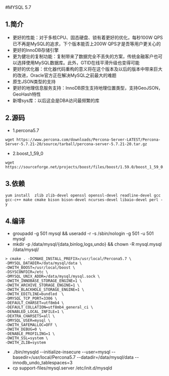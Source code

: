 #MYSQL 5.7

## 1.简介
* 更好的性能：对于多核CPU、固态硬盘、锁有着更好的优化，每秒100W QPS已不再是MySQL的追求，下个版本能否上200W QPS才是吾等用户更关心的
* 更好的InnoDB存储引擎
* 更为健壮的复制功能：复制带来了数据完全不丢失的方案，传统金融客户也可以选择使用MySQL数据库。此外，GTID在线平滑升级也变得可能
* 更好的优化器：优化器代码重构的意义将在这个版本及以后的版本中带来巨大的改进，Oracle官方正在解决MySQL之前最大的难题
* 原生JSON类型的支持
* 更好的地理信息服务支持：InnoDB原生支持地理位置类型，支持GeoJSON，GeoHash特性
* 新增sys库：以后这会是DBA访问最频繁的库 

## 2.源码
* 1.percona5.7
```
wget https://www.percona.com/downloads/Percona-Server-LATEST/Percona-Server-5.7.21-20/source/tarball/percona-server-5.7.21-20.tar.gz
```
* 2.boost_1_59_0
```
wget https://sourceforge.net/projects/boost/files/boost/1.59.0/boost_1_59_0.tar.gz/download
```

## 3.依赖
```
yum install  zlib zlib-devel openssl openssl-devel readline-devel gcc gcc-c++ make cmake bison bison-devel ncurses-devel libaio-devel perl -y
```
## 4.编译

* groupadd -g 501 mysql  &&  useradd -r -s /sbin/nologin -g 501 -u 501 mysql
* mkdir -p /data/mysql/{data,binlog,logs,undo} &&  chown -R mysql.mysql /data/mysql/

```
> cmake . -DCMAKE_INSTALL_PREFIX=/usr/local/Percona5.7 \
-DMYSQL_DATADIR=/data/mysql/data \
-DWITH_BOOST=/usr/local/boost \
-DSYSCONFDIR=/etc \
-DMYSQL_UNIX_ADDR=/data/mysql/mysql.sock \
-DWITH_INNOBASE_STORAGE_ENGINE=1 \
-DWITH_ARCHIVE_STORAGE_ENGINE=1 \
-DWITH_BLACKHOLE_STORAGE_ENGINE=1 \
-DWITH_EDITLINE=bundled  \
-DMYSQL_TCP_PORT=3306 \
-DEFAULT_CHARSET=utf8mb4 \
-DEFAULT_COLLATION=utf8mb4_general_ci \
-DENABLED_LOCAL_INFILE=1 \
-DEXTRA_CHARSETS=all \
-DMYSQL_USER=mysql \
-DWITH_SAFEMALLOC=OFF \
-DWITH_DEBUG=0 \
-DENABLE_PROFILING=1 \
-DWITH_SSL=system \
-DWITH_ZLIB=system
```

* ./bin/mysqld --initialize-insecure --user=mysql --basedir=/usr/local/Percona5.7 --datadir=/data/mysql/data --innodb_undo_tablespaces=3
* cp support-files/mysql.server /etc/init.d/mysqld
